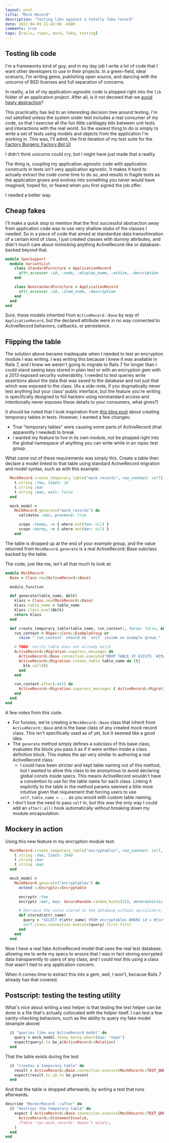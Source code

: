 ```yaml
---
layout: post
title: "Mock Record"
description: "Testing libs against a totally fake record"
date: 2022-04-09 11:42:00 -0400
comments: true
tags: [rails, rspec, mock, fake, testing]
---
```


## Testing lib code

I'm a frameworks kind of guy, and in my day job I write a lot of code that I want other developers to use in their projects. In a green-field, ideal scenario, I'm writing gems, publishing open source, and dancing with the unicorns of BSD licenses and full separation of concerns.

In reality, a lot of my application-agnostic code is plopped right into the `lib` folder of an application project. After all, is it not decreed that we [avoid hasty abstraction](https://kentcdodds.com/blog/aha-programming)?

This practicality has led to an interesting decision tree around testing. I'm not satisfied unless the system under test includes a real consumer of my code, so that I exercise all the fun little cartilagey bits between unit tests and interactions with the real world. So the easiest thing to do is simply to write a set of tests using models and objects from the application I'm working in. This was, I'll admit, the first iteration of my test suite for the [Factory Burgers: Factory Bot UI](/2021/08/14/hacking-factories-part-1.html)

I didn't think unicorns could cry, but I might have just made that a reality.

The thing is, coupling my application-agnostic code with application constructs in tests isn't very application agnostic. It makes it hard to actually extract the code come time to do so, and results in fragile tests as the application grows and evolves into something you never would have imagined, hoped for, or feared when you first signed the job offer.

I needed a better way.

## Cheap fakes

I'll make a quick stop to mention that the first successful abstraction away from application code was to use very shallow stubs of the classes I needed. So in a piece of code that aimed at standardize data transofmration of a certain kind of class, I just created classes with dummy attributes, and didn't much care about mimicking anything ActiveRecord-like or database-backed beyond that.

```rb
module SpecSupport
  module VariantList
    class StandardFurniture < ApplicationRecord
      attr_accessor :id, :code, :display_name, :active, :description
    end

    class NonstandardFurniture < ApplicationRecord
      attr_accessor :id, :item_code, :description
    end
  end
end
```

Sure, these models inherited from `ActiveRecord::Base` by way of `ApplicationRecord`, but the declared attribute were in no way connected to ActiveRecord behaviors, callbacks, or persistence.

## Flipping the table

The solution above became inadequate when I needed to test an encryption module I was writing. I was writing this because I knew it was available in Rails 7, and I knew we weren't going to migrate to Rails 7 for longer than I could stand seeing keys stored in plain text or with an encryption gem with a 2013 exposed security vulnerability. I needed to test queries write assertions about the data that was saved to the database and not just that which was exposed to the class. (As a side-note, if you dogmatically never test anything but your class' public interface, but the feature you're writing is specifically designed to foil hackers using nonstandard access and intentionally never exposes these details to your consumers, what gives?)

It should be noted that I took inspiration from [this blog post](https://envygeeks.io/blog/2013/06/24/mocking-active-record-to-test-concerns) about creating temporary tables in tests. However, I wanted a few changes:

- True "temporary tables" were causing some parts of ActiveRecord (that apparently I needed) to break
- I wanted my feature to live in its own module, not be plopped right into the global namespace of anything you can write while in an rspec test group.

What came out of these requirements was simply this. Create a table then declare a model linked to that table using standard ActiveRecord migration and model syntax, such as with this example:

```rb
  MockRecord.create_temporary_table("mock_records", run_context: self) do |t|
    t.string :foo, limit: 16
    t.string :bar
    t.string :baz, null: false
  end

  mock_model =
    MockRecord.generate("mock_records") do
      validates :baz, presence: true

      scope :fooey, -> { where.not(foo: nil) }
      scope :barey, -> { where.not(bar: nil) }
    end
```

The table is dropped up at the end of your example group, and the value returned from `MockRecord.generate` is a real ActiveRecord::Base subclass backed by the table.

The code, just like me, isn't all that much to look at:

```rb
module MockRecord
  Base = Class.new(ActiveRecord::Base)

  module_function

  def generate(table_name, &blk)
    klass = Class.new(MockRecord::Base)
    klass.table_name = table_name
    klass.class_eval(&blk)
    return klass
  end

  def create_temporary_table(table_name, run_context:, force: false, &blk)
    run_context < RSpec::Core::ExampleGroup or
      raise "`run_context` should be `self` inside an example group."

    # TODO: verify table does not already exist
    ActiveRecord::Migration.suppress_messages do
      ActiveRecord::Base.connection.execute("DROP TABLE IF EXISTS `#{table_name}`") if force
      ActiveRecord::Migration.create_table table_name do |t|
        blk.call(t)
      end
    end

    run_context.after(:all) do
      ActiveRecord::Migration.suppress_messages { ActiveRecord::Migration.drop_table table_name }
    end
  end
end
```

A few notes from this code.

- For funsies, we're creating a `MockRecord::Base` class that inherit from `ActiveRecord::Base` and is the base class of any created mock record class. This isn't specifically used as of yet, but it seemed like a good idea.
- The `generate` method simply defines a subclass of this base class, evaluates the block you pass it as if it were written inside a class definition block. This makes the api very similar to authoring a real ActiveRecord class.
  - I could have been stricter and kept table naming out of this method, but I wanted to allow this class to be anonymous to avoid declaring global consts inside specs. This means ActiveRecord wouldn't have a convention to use for the table name for each class. Linking it explicitly to the table in the method params seemed a little more intuitive given that requirement that forcing users to use `self.table_name = ...` as you would with custom table naming.
- I don't love the need to pass `self` in, but this was the only way I could add an `after(:all)` hook automatically without breaking down my module encapsulation.

## Mockery in action

Using this new feature in my encryption module test:

```rb
  MockRecord.create_temporary_table("encryptables", run_context: self, force: true) do |t|
    t.string :foo, limit: 2048
    t.string :bar
    t.string :baz
  end

  mock_model =
    MockRecord.generate("encryptables") do
      extend ::Encryptz::Encryptable

      encryptz :foo
      encryptz :bar, key: SecureRandom.random_bytes(32), deterministic: true

      # Retrieve the value stored in the database without serializers, overrides, or any model behavior
      def stored(attr_name)
        query = "SELECT #{attr_name} FROM encryptables WHERE id = #{self.id}"
        self.class.connection.execute(query).first.first
      end
    end
  end
```

Now I have a real fake ActiveRecord model that uses the real test database, allowing me to write my specs to ensure that I was in fact storing encrypted data transparently to users of any class, and I could test this using a class that wasn't tied to any application concern.

When it comes time to extract this into a gem, well, I won't, because Rails 7 already has that covered.

## Postscript: testing the testing utility

What's nice about writing a test helper is that testing the test helper can be done in a file that's actually collocated with the helper itself. I can test a few sanity-checking behaviors, such as the ability to query my fake model (example above)

```rb
  it "queries like any ActiveRecord model" do
    query = mock_model.fooey.barey.where(baz: "nope")
    expect(query).to be_a(ActiveRecord::Relation)
  end
```

That the table exists during the test

```rb
  it "creates a temporary table" do
    result = ActiveRecord::Base.connection.execute(MockRecord::TEST_QUERY)
    expect(result.to_a).to be_present
  end
```

And that the table is dropped afterwards, by writing a test that runs afterwards.

```rb
describe "MockerRecord ::after" do
  it "destroys the temporary table" do
    expect { ActiveRecord::Base.connection.execute(MockRecord::TEST_QUERY) }.to raise_error(
      ActiveRecord::StatementInvalid,
      /Table '\w+.mock_records' doesn't exist/,
    )
  end
end
```
